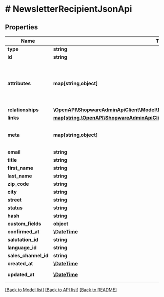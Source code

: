 # # NewsletterRecipientJsonApi

## Properties

Name | Type | Description | Notes
------------ | ------------- | ------------- | -------------
**type** | **string** |  |
**id** | **string** |  |
**attributes** | **map[string,object]** | Members of the attributes object (\&quot;attributes\&quot;) represent information about the resource object in which it&#39;s defined. | [optional]
**relationships** | [**\OpenAPI\ShopwareAdminApiClient\Model\NewsletterRecipientJsonApiAllOfRelationships**](NewsletterRecipientJsonApiAllOfRelationships.md) |  | [optional]
**links** | [**map[string,\OpenAPI\ShopwareAdminApiClient\Model\Link]**](Link.md) |  | [optional]
**meta** | **map[string,object]** | Non-standard meta-information that can not be represented as an attribute or relationship. | [optional]
**email** | **string** |  |
**title** | **string** |  | [optional]
**first_name** | **string** |  | [optional]
**last_name** | **string** |  | [optional]
**zip_code** | **string** |  | [optional]
**city** | **string** |  | [optional]
**street** | **string** |  | [optional]
**status** | **string** |  |
**hash** | **string** |  |
**custom_fields** | **object** |  | [optional]
**confirmed_at** | [**\DateTime**](\DateTime.md) |  | [optional]
**salutation_id** | **string** |  | [optional]
**language_id** | **string** |  |
**sales_channel_id** | **string** |  |
**created_at** | [**\DateTime**](\DateTime.md) |  | [readonly]
**updated_at** | [**\DateTime**](\DateTime.md) |  | [optional] [readonly]

[[Back to Model list]](../../README.md#models) [[Back to API list]](../../README.md#endpoints) [[Back to README]](../../README.md)
